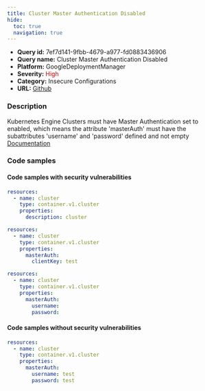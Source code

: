 ```yaml
---
title: Cluster Master Authentication Disabled
hide:
  toc: true
  navigation: true
---
```


<style>
  .highlight .hll {
    background-color: #ff171742;
  }
  .md-content {
    max-width: 1100px;
    margin: 0 auto;
  }
</style>

-   **Query id:** 7ef7d141-9fbb-4679-a977-fd0883436906
-   **Query name:** Cluster Master Authentication Disabled
-   **Platform:** GoogleDeploymentManager
-   **Severity:** <span style="color:#C00">High</span>
-   **Category:** Insecure Configurations
-   **URL:** [Github](https://github.com/Checkmarx/kics/tree/master/assets/queries/googleDeploymentManager/gcp/cluster_master_authentication_disabled)

### Description
Kubernetes Engine Clusters must have Master Authentication set to enabled, which means the attribute 'masterAuth' must have the subattributes 'username' and 'password' defined and not empty<br>
[Documentation](https://cloud.google.com/kubernetes-engine/docs/reference/rest/v1/projects.locations.clusters)

### Code samples
#### Code samples with security vulnerabilities
```yaml title="Positive test num. 1 - yaml file" hl_lines="4"
resources:
  - name: cluster
    type: container.v1.cluster
    properties:
      description: cluster

```
```yaml title="Positive test num. 2 - yaml file" hl_lines="5"
resources:
  - name: cluster
    type: container.v1.cluster
    properties:
      masterAuth:
        clientKey: test

```
```yaml title="Positive test num. 3 - yaml file" hl_lines="5"
resources:
  - name: cluster
    type: container.v1.cluster
    properties:
      masterAuth:
        username:
        password:

```


#### Code samples without security vulnerabilities
```yaml title="Negative test num. 1 - yaml file"
resources:
  - name: cluster
    type: container.v1.cluster
    properties:
      masterAuth:
        username: test
        password: test

```
